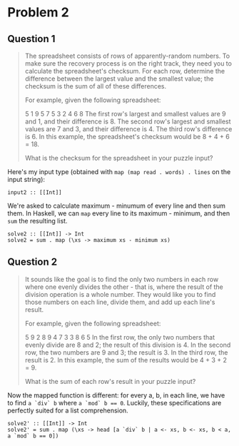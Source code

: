 # Problem 2

## Question 1

> The spreadsheet consists of rows of apparently-random numbers. To make sure the recovery process is on the right track, they need you to calculate the spreadsheet's checksum. For each row, determine the difference between the largest value and the smallest value; the checksum is the sum of all of these differences.
> 
> For example, given the following spreadsheet:
> 
> 5 1 9 5
> 7 5 3
> 2 4 6 8
> The first row's largest and smallest values are 9 and 1, and their difference is 8.
> The second row's largest and smallest values are 7 and 3, and their difference is 4.
> The third row's difference is 6.
> In this example, the spreadsheet's checksum would be 8 + 4 + 6 = 18.
> 
> What is the checksum for the spreadsheet in your puzzle input?

Here's my input type (obtained with `map (map read . words) . lines` on the input string):

    input2 :: [[Int]]

We're asked to calculate maximum - minumum of every line and then sum them. In Haskell, we can `map` every line to its maximum - minimum, and then `sum` the resulting list.

    solve2 :: [[Int]] -> Int
    solve2 = sum . map (\xs -> maximum xs - minimum xs)

## Question 2

> It sounds like the goal is to find the only two numbers in each row where one evenly divides the other - that is, where the result of the division operation is a whole number. They would like you to find those numbers on each line, divide them, and add up each line's result.
> 
> For example, given the following spreadsheet:
> 
> 5 9 2 8
> 9 4 7 3
> 3 8 6 5
> In the first row, the only two numbers that evenly divide are 8 and 2; the result of this division is 4.
> In the second row, the two numbers are 9 and 3; the result is 3.
> In the third row, the result is 2.
> In this example, the sum of the results would be 4 + 3 + 2 = 9.
> 
> What is the sum of each row's result in your puzzle input?

Now the mapped function is different: for every a, b, in each line, we have to find ``a `div` b`` where ``a `mod` b == 0``. Luckily, these specifications are perfectly suited for a list comprehension.

    solve2' :: [[Int]] -> Int
    solve2' = sum . map (\xs -> head [a `div` b | a <- xs, b <- xs, b < a, a `mod` b == 0])